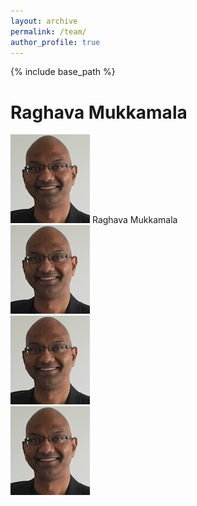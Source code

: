```yaml
---
layout: archive
permalink: /team/
author_profile: true
---
```


{% include base_path %}



# Raghava Mukkamala
<div class="avatar">
<img src="/images/raghava-passport.png" alt='Raghava Mukkamala'/>
Raghava Mukkamala
 </div>
<div class="avatar"><img src="/images/raghava-passport.png" alt='Raghava Mukkamala'/> </div>
<div class="avatar"><img src="/images/raghava-passport.png" alt='Raghava Mukkamala'/> </div>
<div class="avatar"><img src="/images/raghava-passport.png" alt='Raghava Mukkamala'/> </div>

